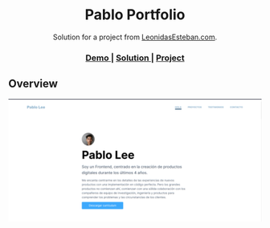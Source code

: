 <!-- Please update value in the {}  -->

<h1 align="center">Pablo Portfolio</h1>

<div align="center">
   Solution for a project from  <a href="https://leonidasesteban.com/proyectos" target="_blank">LeonidasEsteban.com</a>.
</div>

<div align="center">
  <h3>
    <!-- <a href="alecanl.github.io/pablo-portfolio/"> -->
     <a href="alecanl.github.io/pablo-portfolio/">
      Demo
    </a>
    <span> | </span>
    <a href="https://github.com/AlecANL/pablo-portfolio">
      Solution
    </a>
    <span> | </span>
    <a href="https://leonidasesteban.com/proyectos/portafolio-pablo">
      Project
    </a>
  </h3>
</div>

<!-- OVERVIEW -->

## Overview

![screenshot](/assets/images/design.png)
